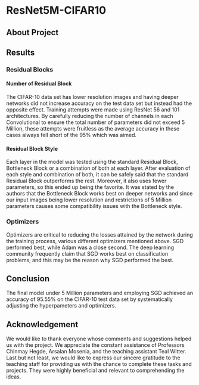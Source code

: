 # ResNet5M-CIFAR10

## About Project



## Results

### Residual Blocks

#### Number of Residual Block

The CIFAR-10 data set has lower resolution images and having deeper networks did not increase accuracy on the test data set but instead had the opposite effect. Training attempts were made using ResNet 56 and 101 architectures. By carefully reducing the number of channels in each Convolutional to ensure the total number of parameters did not exceed 5 Million, these attempts were fruitless as the average accuracy in these cases always fell short of the 95% which was aimed.

#### Residual Block Style

Each layer in the model was tested using the standard Residual Block, Bottleneck Block or a combination of both at each layer. After evaluation of each style and combination of both, it can be safely said that the standard Residual Block outperforms the rest. Moreover, it also uses fewer parameters, so this ended up being the favorite. It was stated by the authors that the Bottleneck Block works best on deeper networks and since our input images being lower resolution and restrictions of $5$ Million parameters causes some compatibility issues with the Bottleneck style.

### Optimizers
Optimizers are critical to reducing the losses attained by the network during the training process, various different optimizers mentioned above. SGD performed best, while Adam was a close second. The deep learning community frequently claim that SGD works best on classification problems, and this may be the reason why SGD performed the best.

## Conclusion

The final model under 5 Million parameters and employing SGD achieved an accuracy of 95.55% on the CIFAR-10 test data set by systematically adjusting the hyperpameters and optimizers.

## Acknowledgement

We would like to thank everyone whose comments and suggestions helped us with the project. We appreciate the constant assistance of Professors Chinmay Hegde, Arsalan Mosenia, and the teaching assistant Teal Witter. Last but not least, we would like to express our sincere gratitude to the teaching staff for providing us with the chance to complete these tasks and projects. They were highly beneficial and relevant to comprehending the ideas.


